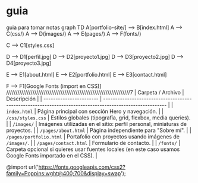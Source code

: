 # guia
guia para tomar notas 
graph TD
  A[portfolio-site/] --> B[index.html]
  A --> C(css/)
  A --> D(images/)
  A --> E(pages/)
  A --> F(fonts/)

  C --> C1[styles.css]
  
  D --> D1[perfil.jpg]
  D --> D2[proyecto1.jpg]
  D --> D3[proyecto2.jpg]
  D --> D4[proyecto3.jpg]

  E --> E1[about.html]
  E --> E2[portfolio.html]
  E --> E3[contact.html]

  F --> F1[Google Fonts (import en CSS)]
//////////////////////////////////////////////////////////////////7
| Carpeta / Archivo       | Descripción                                                                                              |
| ----------------------- | -------------------------------------------------------------------------------------------------------- |
| `index.html`            | Página principal con sección Hero y navegación.                                                          |
| `/css/styles.css`       | Estilos globales (tipografía, grid, flexbox, media queries).                                             |
| `/images/`              | Imágenes utilizadas en el sitio: perfil personal, miniaturas de proyectos.                               |
| `/pages/about.html`     | Página independiente para "Sobre mí".                                                                    |
| `/pages/portfolio.html` | Portafolio con proyectos usando imágenes de `/images/`.                                                  |
| `/pages/contact.html`   | Formulario de contacto.                                                                                  |
| `/fonts/`               | Carpeta opcional si quieres usar fuentes locales (en este caso usamos Google Fonts importado en el CSS). |



@import url('https://fonts.googleapis.com/css2?family=Poppins:wght@400;700&display=swap');
